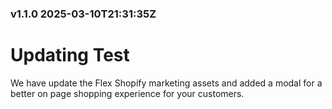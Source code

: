 ### v1.1.0 2025-03-10T21:31:35Z

# Updating Test

We have update the Flex Shopify marketing assets and added a modal for a better on page shopping experience for your customers. 
